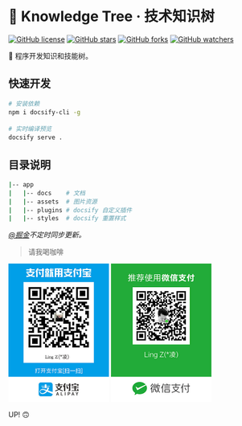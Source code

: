 # 🐳 Knowledge Tree · 技术知识树

[![GitHub license](https://img.shields.io/badge/license-MIT-blue.svg)](https://github.com/lingxyz/knowledge-tree/blob/master/LICENSE) [![GitHub stars](https://img.shields.io/github/stars/lingxyz/knowledge-tree.svg?style=flat&label=Star)](https://github.com/lingxyz/knowledge-tree/stargazers) [![GitHub forks](https://img.shields.io/github/forks/lingxyz/knowledge-tree.svg?style=flat&label=Fork)](https://github.com/lingxyz/knowledge-tree/fork) [![GitHub watchers](https://img.shields.io/github/watchers/lingxyz/knowledge-tree.svg?style=flat&label=Watch)](https://github.com/lingxyz/knowledge-tree/watchers)

🎄 程序开发知识和技能树。

## 快速开发

```bash
# 安装依赖
npm i docsify-cli -g

# 实时编译预览
docsify serve .
```

## 目录说明
```bash
|-- app
|   |-- docs    # 文档
|   |-- assets  # 图片资源
|   |-- plugins # docsify 自定义插件
|   |-- styles  # docsify 重置样式
```

_[@掘金](https://juejin.im/user/59e6e9acf265da43111f4c21/collections?type=created)不定时同步更新。_

> 请我喝咖啡

<img src="./assets/alipay.jpg" alt="支付宝支付" width="200px"> <img src="./assets/wechatPay.jpg" alt="微信支付" width="200px">

UP! 🙃
